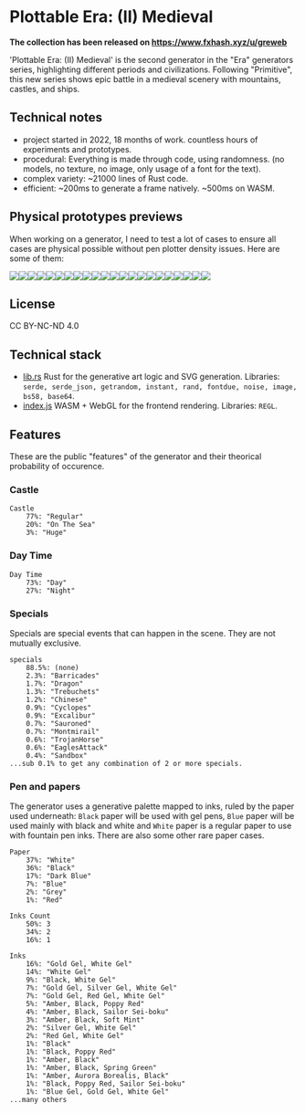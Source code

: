 # Plottable Era: (II) Medieval

**The collection has been released on https://www.fxhash.xyz/u/greweb**

'Plottable Era: (II) Medieval' is the second generator in the "Era" generators series, highlighting different periods and civilizations. Following "Primitive", this new series shows epic battle in a medieval scenery with mountains, castles, and ships.

## Technical notes

- project started in 2022, 18 months of work. countless hours of experiments and prototypes.
- procedural: Everything is made through code, using randomness. (no models, no texture, no image, only usage of a font for the text).
- complex variety: ~21000 lines of Rust code.
- efficient: ~200ms to generate a frame natively. ~500ms on WASM.

## Physical prototypes previews

When working on a generator, I need to test a lot of cases to ensure all cases are physical possible without pen plotter density issues. Here are some of them:

<a href="https://greweb.me/plots/1318"><img src="https://greweb.me/images/plots/1318-thumbnail.jpg"/></a><a href="https://greweb.me/plots/1319"><img src="https://greweb.me/images/plots/1319-thumbnail.jpg"/></a><a href="https://greweb.me/plots/1320"><img src="https://greweb.me/images/plots/1320-thumbnail.jpg"/></a><a href="https://greweb.me/plots/1321"><img src="https://greweb.me/images/plots/1321-thumbnail.jpg"/></a><a href="https://greweb.me/plots/1322"><img src="https://greweb.me/images/plots/1322-thumbnail.jpg"/></a><a href="https://greweb.me/plots/1323"><img src="https://greweb.me/images/plots/1323-thumbnail.jpg"/></a><a href="https://greweb.me/plots/1324"><img src="https://greweb.me/images/plots/1324-thumbnail.jpg"/></a><a href="https://greweb.me/plots/1325"><img src="https://greweb.me/images/plots/1325-thumbnail.jpg"/></a><a href="https://greweb.me/plots/1326"><img src="https://greweb.me/images/plots/1326-thumbnail.jpg"/></a><a href="https://greweb.me/plots/1327"><img src="https://greweb.me/images/plots/1327-thumbnail.jpg"/></a><a href="https://greweb.me/plots/1328"><img src="https://greweb.me/images/plots/1328-thumbnail.jpg"/></a><a href="https://greweb.me/plots/1329"><img src="https://greweb.me/images/plots/1329-thumbnail.jpg"/></a><a href="https://greweb.me/plots/1330"><img src="https://greweb.me/images/plots/1330-thumbnail.jpg"/></a><a href="https://greweb.me/plots/1331"><img src="https://greweb.me/images/plots/1331-thumbnail.jpg"/></a><a href="https://greweb.me/plots/1332"><img src="https://greweb.me/images/plots/1332-thumbnail.jpg"/></a><a href="https://greweb.me/plots/1333"><img src="https://greweb.me/images/plots/1333-thumbnail.jpg"/></a><a href="https://greweb.me/plots/1334"><img src="https://greweb.me/images/plots/1334-thumbnail.jpg"/></a><a href="https://greweb.me/plots/1335"><img src="https://greweb.me/images/plots/1335-thumbnail.jpg"/></a><a href="https://greweb.me/plots/1336"><img src="https://greweb.me/images/plots/1336-thumbnail.jpg"/></a><a href="https://greweb.me/plots/1337"><img src="https://greweb.me/images/plots/1337-thumbnail.jpg"/></a><a href="https://greweb.me/plots/1338"><img src="https://greweb.me/images/plots/1338-thumbnail.jpg"/></a><a href="https://greweb.me/plots/1339"><img src="https://greweb.me/images/plots/1339-thumbnail.jpg"/></a>


## License

CC BY-NC-ND 4.0

## Technical stack

- [lib.rs](./rust/src/lib.rs) Rust for the generative art logic and SVG generation. Libraries: `serde, serde_json, getrandom, instant, rand, fontdue, noise, image, bs58, base64`.
- [index.js](./index.js) WASM + WebGL for the frontend rendering. Libraries: `REGL`.

## Features

These are the public "features" of the generator and their theorical probability of occurence.

### Castle

```
Castle
	77%: "Regular"
	20%: "On The Sea"
	3%: "Huge"
```

### Day Time

```
Day Time
	73%: "Day"
	27%: "Night"
```

### Specials

Specials are special events that can happen in the scene. They are not mutually exclusive.

```
specials
	88.5%: (none)
	2.3%: "Barricades"
	1.7%: "Dragon"
	1.3%: "Trebuchets"
	1.2%: "Chinese"
	0.9%: "Cyclopes"
	0.9%: "Excalibur"
	0.7%: "Sauroned"
	0.7%: "Montmirail"
	0.6%: "TrojanHorse"
	0.6%: "EaglesAttack"
	0.4%: "Sandbox"
...sub 0.1% to get any combination of 2 or more specials.
```

### Pen and papers

The generator uses a generative palette mapped to inks, ruled by the paper used underneath: `Black` paper will be used with gel pens, `Blue` paper will be used mainly with black and white and `White` paper is a regular paper to use with fountain pen inks. There are also some other rare paper cases.


```
Paper
	37%: "White"
	36%: "Black"
	17%: "Dark Blue"
	7%: "Blue"
	2%: "Grey"
	1%: "Red"
```

```
Inks Count
	50%: 3
	34%: 2
	16%: 1
```

```
Inks
	16%: "Gold Gel, White Gel"
	14%: "White Gel"
	9%: "Black, White Gel"
	7%: "Gold Gel, Silver Gel, White Gel"
	7%: "Gold Gel, Red Gel, White Gel"
	5%: "Amber, Black, Poppy Red"
	4%: "Amber, Black, Sailor Sei-boku"
	3%: "Amber, Black, Soft Mint"
	2%: "Silver Gel, White Gel"
	2%: "Red Gel, White Gel"
	1%: "Black"
	1%: "Black, Poppy Red"
	1%: "Amber, Black"
	1%: "Amber, Black, Spring Green"
	1%: "Amber, Aurora Borealis, Black"
	1%: "Black, Poppy Red, Sailor Sei-boku"
	1%: "Blue Gel, Gold Gel, White Gel"
...many others
```
